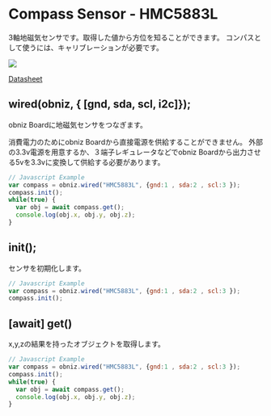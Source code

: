 # Compass Sensor - HMC5883L
3軸地磁気センサです。取得した値から方位を知ることができます。
コンパスとして使うには、キャリブレーションが必要です。

![](image.jpg)

[Datasheet](http://www.farnell.com/datasheets/1683374.pdf)


## wired(obniz,  { [gnd, sda, scl, i2c]});
obniz Boardに地磁気センサをつなぎます。

消費電力のためにobniz Boardから直接電源を供給することができません。
外部の3.3v電源を用意するか、３端子レギュレータなどでobniz Boardから出力させる5vを3.3vに変換して供給する必要があります。

```javascript
// Javascript Example
var compass = obniz.wired("HMC5883L", {gnd:1 , sda:2 , scl:3 });
compass.init();
while(true) {
  var obj = await compass.get();
  console.log(obj.x, obj.y, obj.z);
}
```

## init();
センサを初期化します。
```javascript
// Javascript Example
var compass = obniz.wired("HMC5883L", {gnd:1 , sda:2 , scl:3 });
compass.init();
```

## [await] get()

x,y,zの結果を持ったオブジェクトを取得します。

```javascript
// Javascript Example
var compass = obniz.wired("HMC5883L", {gnd:1 , sda:2 , scl:3 });
compass.init();
while(true) {
  var obj = await compass.get();
  console.log(obj.x, obj.y, obj.z);
}
```